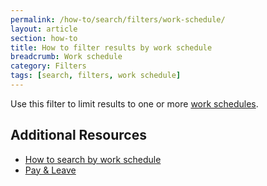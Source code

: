 ```yaml
---
permalink: /how-to/search/filters/work-schedule/
layout: article
section: how-to
title: How to filter results by work schedule
breadcrumb: Work schedule
category: Filters
tags: [search, filters, work schedule]
---
```


Use this filter to limit results to one or more [work schedules](../../../../working-in-government/pay-and-leave/work-schedules/).

## Additional Resources

* [How to search by work schedule](../../advanced/work-schedule/)
* [Pay & Leave](../../../../working-in-government/pay-and-leave/)